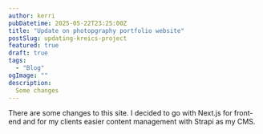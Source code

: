 ```yaml
---
author: kerri
pubDatetime: 2025-05-22T23:25:00Z
title: "Update on photopgraphy portfolio website"
postSlug: updating-kreics-project
featured: true
draft: true
tags:
  - "Blog"
ogImage: ""
description:
  Some changes
---
```


There are some changes to this site. I decided to go with Next.js for front-end and for my clients easier content management with Strapi as my CMS.


